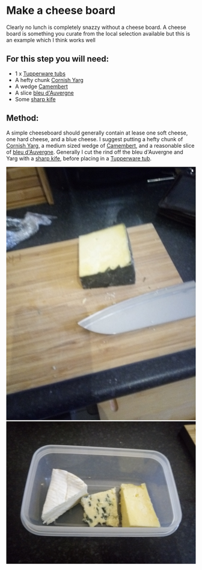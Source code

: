 [Tupperware tubs]:Parts/Tupperware.md
[Cornish Yarg]:missing
[Camembert]:missing
[bleu d'Auvergne]:missing
[sharp kife]:missing


# Make a cheese board

Clearly no lunch is completely snazzy without a cheese board. A cheese board is something you curate from the local selection available but this is an example which I think works well

## For this step you will need:

* 1 x  [Tupperware tubs]
* A hefty chunk [Cornish Yarg]
* A wedge [Camembert]
* A slice [bleu d'Auvergne]
* Some  [sharp kife]


## Method:

A simple cheeseboard should generally contain at lease one soft cheese, one hard cheese, and a blue cheese. I suggest putting a hefty chunk of [Cornish Yarg], a medium sized wedge of [Camembert], and a reasonable slice of [bleu d'Auvergne]. Generally I cut the rind off the bleu d'Auvergne and Yarg with a [sharp kife], before placing in a [Tupperware tub][Tupperware tubs].

![Cheese Rind](Ims/CheeseRind.jpg "Removing the rind") 
![](Ims/Cheese.jpg "") 
